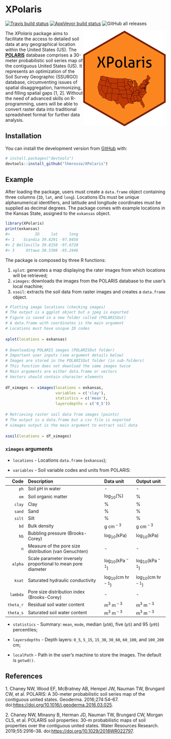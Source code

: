
<!-- README.md is generated from README.Rmd. Please edit that file -->

# XPolaris

<!-- badges: start -->

[![Travis build
status](https://travis-ci.com/lhmrosso/XPolaris.svg?branch=master)](https://travis-ci.com/lhmrosso/XPolaris)
[![AppVeyor build
status](https://ci.appveyor.com/api/projects/status/github/lhmrosso/XPolaris?branch=master&svg=true)](https://ci.appveyor.com/project/lhmrosso/XPolaris)
![GitHub all
releases](https://img.shields.io/github/downloads/lhmrosso/XPolaris/total)
<!-- badges: end -->

<img src="man/figures/xpolaris.png" height="300" align="right"/>

The *XPolaris* package aims to facilitate the access to detailed soil
data at any geographical location within the United States (US). The
[**POLARIS**](http://hydrology.cee.duke.edu/POLARIS/) database comprises
a 30-meter probabilistic soil series map of the contiguous United States
(US). It represents an optimization of the Soil Survey Geographic
(SSURGO) database, circumventing issues of spatial disaggregation,
harmonizing, and filling spatial gaps \[1, 2\]. Without the need of
advanced skills on R-programming, users will be able to convert raster
data into traditional spreadsheet format for further data analysis.

## Installation

You can install the development version from
[GitHub](https://github.com/) with:

``` r
# install.packages("devtools")
devtools::install_github("lhmrosso/XPolaris")
```

## Example

After loading the package, users must create a `data.frame` object
containing three columns (`ID`, `lat`, and `long`). Locations IDs must
be unique alphanumerical identifiers, and latitude and longitude
coordinates must be supplied as decimal degrees. The package comes with
example locations in the Kansas State, assigned to the `exkansas`
object.

``` r
library(XPolaris)
print(exkansas)
#>           ID     lat     long
#> 1    Scandia 39.8291 -97.8458
#> 2 Belleville 39.8158 -97.6720
#> 3     Ottawa 38.5398 -95.2446
```

The package is composed by three R functions:  
1) `xplot`: generates a map displaying the rater images from which
locations will be retrieved;  
2) `ximages`: downloads the images from the POLARIS database to the
user’s local machine;  
3) `xsoil`: extracts the soil data from raster images and creates a
`data.frame` object.

``` r
# Plotting image locations (checking images)
# The output is a ggplot object but a jpeg is exported
# Figure is saved in a new folder called (POLARISOut)
# A data.frame with coordinates is the main argument
# Locations must have unique ID codes

xplot(locations = exkansas)

# Downloading POLARIS images (POLARISOut folder)
# Important user inputs (see argument details below)
# Images are stored in the POLARISOut folder (in sub-folders)
# This function does not download the same images twice
# Main arguments are either data.frame or vectors
# Vectors should contain character elements

df_ximages <- ximages(locations = exkansas,
                      variables = c('clay'),
                      statistics = c('mean'),
                      layersdepths = c('0_5'))

# Retrieving raster soil data from images (points)
# The output is a data.frame but a csv file is exported
# ximages output is the main argument to extract soil data

xsoil(locations = df_ximages)
```

### `ximages` arguments

-   `locations` - Locations `data.frame` (`exkansas`);

-   `variables` - Soil variable codes and units from POLARIS:

|      Code | Description                                                  | Data unit                              | Output unit                            |
|----------:|:-------------------------------------------------------------|:---------------------------------------|:---------------------------------------|
|      `ph` | Soil pH in water                                             | \-                                     | \-                                     |
|      `om` | Soil organic matter                                          | log<sub>10</sub>(%)                    | %                                      |
|    `clay` | Clay                                                         | %                                      | %                                      |
|    `sand` | Sand                                                         | %                                      | %                                      |
|    `silt` | Silt                                                         | %                                      | %                                      |
|      `bd` | Bulk density                                                 | g cm<sup> − 3</sup>                    | g cm<sup> − 3</sup>                    |
|      `hb` | Bubbling pressure (Brooks-Corey)                             | log<sub>10</sub>(kPa)                  | log<sub>10</sub>(kPa)                  |
|       `n` | Measure of the pore size distribution (van Genuchten)        | \-                                     | \-                                     |
|   `alpha` | Scale parameter inversely proportional to mean pore diameter | log<sub>10</sub>(kPa<sup> − 1</sup>)   | log<sub>10</sub>(kPa<sup> − 1</sup>)   |
|    `ksat` | Saturated hydraulic conductivity                             | log<sub>10</sub>(cm hr<sup> − 1</sup>) | log<sub>10</sub>(cm hr<sup> − 1</sup>) |
|  `lambda` | Pore size distribution index (Brooks-Corey)                  | \-                                     | \-                                     |
| `theta_r` | Residual soil water content                                  | m<sup>3</sup> m<sup> − 3</sup>         | m<sup>3</sup> m<sup> − 3</sup>         |
| `theta_s` | Saturated soil water content                                 | m<sup>3</sup> m<sup> − 3</sup>         | m<sup>3</sup> m<sup> − 3</sup>         |

-   `statistics` - Summary: `mean`, `mode`, median (`p50`), five (`p5`)
    and 95 (`p95`) percentiles;

-   `layersdepths` - Depth layers: `0_5`, `5_15`, `15_30`, `30_60`,
    `60_100`, and `100_200` cm;

-   `localPath` - Path in the user’s machine to store the images. The
    default is `getwd()`.

## References

<div id="refs" class="references csl-bib-body">

<div id="ref-Chan16" class="csl-entry">

1\. Chaney NW, Wood EF, McBratney AB, Hempel JW, Nauman TW, Brungard CW,
et al. POLARIS: A 30-meter probabilistic soil series map of the
contiguous united states. Geoderma. 2016;274:54–67.
doi:<https://doi.org/10.1016/j.geoderma.2016.03.025>.

</div>

<div id="ref-Chan19" class="csl-entry">

2\. Chaney NW, Minasny B, Herman JD, Nauman TW, Brungard CW, Morgan CLS,
et al. POLARIS soil properties: 30-m probabilistic maps of soil
properties over the contiguous united states. Water Resources Research.
2019;55:2916–38. doi:<https://doi.org/10.1029/2018WR022797>.

</div>

</div>
